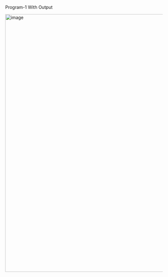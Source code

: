 Program-1 With Output

<img width="826" alt="image" src="https://github.com/user-attachments/assets/e493e7f9-9bad-4ad6-8afb-490100d32cee" />

